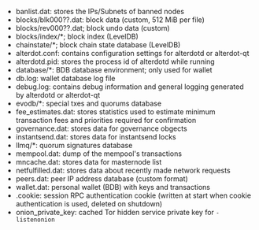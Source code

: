 
* banlist.dat: stores the IPs/Subnets of banned nodes
* blocks/blk000??.dat: block data (custom, 512 MiB per file)
* blocks/rev000??.dat; block undo data (custom)
* blocks/index/*; block index (LevelDB)
* chainstate/*; block chain state database (LevelDB)
* alterdot.conf: contains configuration settings for alterdotd or alterdot-qt
* alterdotd.pid: stores the process id of alterdotd while running
* database/*: BDB database environment; only used for wallet
* db.log: wallet database log file
* debug.log: contains debug information and general logging generated by alterdotd or alterdot-qt
* evodb/*: special txes and quorums database
* fee_estimates.dat: stores statistics used to estimate minimum transaction fees and priorities required for confirmation
* governance.dat: stores data for governance obgects
* instantsend.dat: stores data for instantsend locks
* llmq/*: quorum signatures database
* mempool.dat: dump of the mempool's transactions
* mncache.dat: stores data for masternode list
* netfulfilled.dat: stores data about recently made network requests
* peers.dat: peer IP address database (custom format)
* wallet.dat: personal wallet (BDB) with keys and transactions
* .cookie: session RPC authentication cookie (written at start when cookie authentication is used, deleted on shutdown)
* onion_private_key: cached Tor hidden service private key for `-listenonion`
